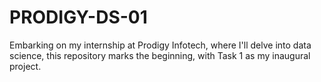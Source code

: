 # PRODIGY-DS-01
Embarking on my internship at Prodigy Infotech, where I'll delve into data science, this repository marks the beginning, with Task 1 as my inaugural project.
